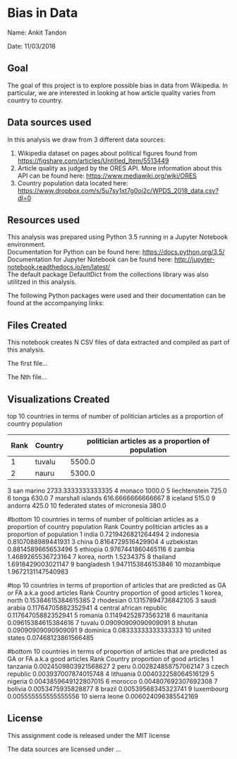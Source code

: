 # Bias in Data

Name: Ankit Tandon

Date: 11/03/2018

## Goal
The goal of this project is to explore possible bias in data from Wikipedia. In particular, we are interested in looking at how article quality varies from country to country.

## Data sources used
In this analysis we draw from 3 different data sources:
1. Wikipedia dataset on pages about political figures found from https://figshare.com/articles/Untitled_Item/5513449 
2. Article quality as judged by the ORES API. More information about this API can be found here: https://www.mediawiki.org/wiki/ORES
3. Country population data located here: https://www.dropbox.com/s/5u7sy1xt7g0oi2c/WPDS_2018_data.csv?dl=0

## Resources used
This analysis was prepared using Python 3.5 running in a Jupyter Notebook environment.  
Documentation for Python can be found here: https://docs.python.org/3.5/  
Documentation for Jupyter Notebook can be found here: http://jupyter-notebook.readthedocs.io/en/latest/  
The default package DefaultDict from the collections library was also utilitzed in this analysis.


The following Python packages were used and their documentation can be found at the accompanying links:

## Files Created
This notebook creates N CSV files of data extracted and compiled as part of this analysis.

The first file...

The Nth file...

## Visualizations Created
top 10 countries in terms of number of politician articles as a proportion of country population

 Rank | Country | politician articles as a proportion of population |
 --- | --- | --- |
 1 |tuvalu | 5500.0 |
 2 | nauru | 5300.0 | 

3		san marino						2733.3333333333335
4		monaco							1000.0
5		liechtenstein					725.0
6		tonga							630.0
7		marshall islands				616.6666666666667
8		iceland							515.0
9		andorra							425.0
10		federated states of micronesia	380.0

#bottom 10 countries in terms of number of politician articles as a proportion of country population
Rank	Country							politician articles as a proportion of population
1		india							0.7219426821264494
2		indonesia						0.8107088989441931
3		china							0.8164729516429904
4		uzbekistan						0.8814589665653496
5		ethiopia						0.9767441860465116
6		zambia							1.4689265536723164
7		korea, north					1.5234375
8		thailand						1.6918429003021147
9		bangladesh						1.9471153846153846
10		mozambique						1.9672131147540983

#top 10 countries in terms of proportion of articles that are predicted as GA or FA a.k.a good articles
Rank	Country							proportion of good articles
1		korea, north					0.15384615384615385
2		rhodesian						0.13157894736842105
3		saudi arabia					0.11764705882352941
4		central african republic		0.11764705882352941
5		romania							0.11494252873563218
6		mauritania						0.09615384615384616
7		tuvalu							0.09090909090909091
8		bhutan							0.09090909090909091
9		dominica						0.08333333333333333
10		united states					0.07468123861566485

#bottom 10 countries in terms of proportion of articles that are predicted as GA or FA a.k.a good articles
Rank		Country						proportion of good articles
1		tanzania						0.0024509803921568627
2		peru							0.002824858757062147
3		czech republic					0.003937007874015748
4		lithuania						0.004032258064516129
5		nigeria							0.0043859649122807015
6		morocco							0.004807692307692308
7		bolivia							0.0053475935828877
8		brazil							0.00539568345323741
9		luxembourg						0.005555555555555556
10		sierra leone					0.006024096385542169

## License

This assignment code is released under the MIT license

The data sources are licensed under ...